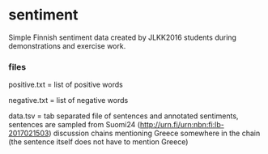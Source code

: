 # sentiment
Simple Finnish sentiment data created by JLKK2016 students during demonstrations and exercise work.

### files
positive.txt = list of positive words

negative.txt = list of negative words

data.tsv = tab separated file of sentences and annotated sentiments, sentences are sampled from Suomi24 (http://urn.fi/urn:nbn:fi:lb-2017021503) discussion chains mentioning Greece somewhere in the chain (the sentence itself does not have to mention Greece)
